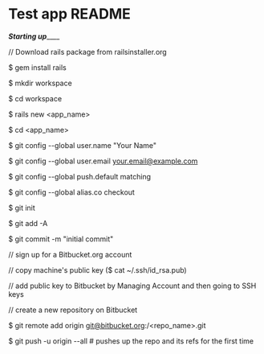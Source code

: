 # Test app README

_______________________Starting up___________________________

// Download rails package from railsinstaller.org

$ gem install rails

$ mkdir workspace

$ cd workspace

$ rails new <app_name>

$ cd <app_name>

$ git config --global user.name "Your Name"

$ git config --global user.email your.email@example.com

$ git config --global push.default matching

$ git config --global alias.co checkout

$ git init

$ git add -A

$ git commit -m "initial commit"

// sign up for a Bitbucket.org account

// copy machine's public key ($ cat ~/.ssh/id_rsa.pub)

// add public key to Bitbucket by Managing Account and then going to SSH keys

// create a new repository on Bitbucket

$ git remote add origin git@bitbucket.org:<username>/<repo_name>.git 

$ git push -u origin --all # pushes up the repo and its refs for the first time
